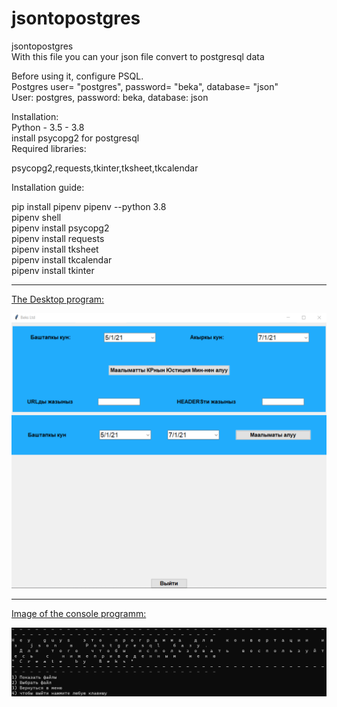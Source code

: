 # jsontopostgres
jsontopostgres  
With this file you can your json file convert to postgresql data  

Before using it, configure PSQL.  
Postgres user= "postgres", password= "beka", database= "json"  
User: postgres, password: beka, database: json  

Installation:  
Python - 3.5 - 3.8  
install psycopg2 for postgresql  
Required libraries:  

psycopg2,requests,tkinter,tksheet,tkcalendar  

Installation guide:

pip install pipenv
pipenv --python 3.8   
pipenv shell  
pipenv install psycopg2  
pipenv install requests  
pipenv install tksheet  
pipenv install tkcalendar  
pipenv install tkinter  
____
[The Desktop program:](https://github.com/bekss/jsontopostgres/blob/second_comp/v.1.5/exe.win-amd64-3.8.exe)  

![](https://github.com/bekss/jsontopostgres/blob/main/Image.PNG)  
____
[Image of the console programm:](https://github.com/bekss/jsontopostgres/blob/main/jsontopostgresql.exe)

![](https://github.com/bekss/jsontopostgres/blob/main/Console_image.PNG)  




